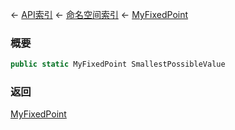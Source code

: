 ← [API索引](Api-Index) ← [命名空间索引](Namespace-Index) ← [MyFixedPoint](VRage.MyFixedPoint)

### 概要

```csharp
public static MyFixedPoint SmallestPossibleValue
```

### 返回

[MyFixedPoint](VRage.MyFixedPoint)

